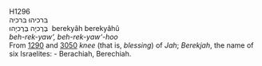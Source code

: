<body>
  <p>H1296<br>  בּרכיהוּ    בּרכיה  <br> בֶּרֶכיָה  בֶּרֶכיָהוּ  ‎  berekyâh  berekyâhû  <br><i>beh-rek-yaw‘,</i> <i>beh-rek-yaw‘-hoo </i><br>From <a href="h1290.htm">1290</a> and <a href="h3050.htm">3050</a>  <i>knee</i> (that is, <i>blessing</i>) of <i>Jah</i>; <i>Berekjah</i>, the name of six Israelites: - Berachiah, Berechiah.<br></p>
 </body>